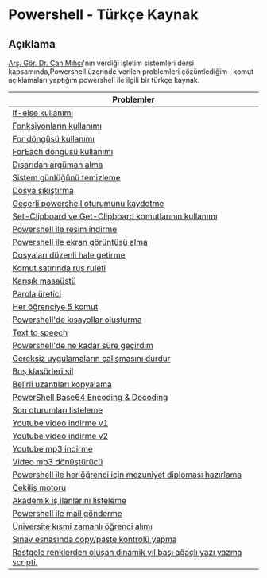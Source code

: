 # Powershell - Türkçe Kaynak


## Açıklama 

[Arş. Gör. Dr. Can Mıhcı](https://www.linkedin.com/in/canmihci/)'nın verdiği işletim sistemleri dersi kapsamında,Powershell üzerinde verilen problemleri çözümlediğim , komut açıklamaları yaptığım  powershell ile ilgili bir türkçe kaynak.


| Problemler  |
| ------------- | 
| [If-else kullanımı](https://github.com/mustafadalga/powershell/tree/master/If-else-kullanimi)  |
| [Fonksiyonların kullanımı](https://github.com/mustafadalga/powershell/tree/master/Fonksiyonlarin-kullanimi)  |
| [For döngüsü kullanımı](https://github.com/mustafadalga/powershell/tree/master/For-dongusu-kullanimi)  |
| [ForEach döngüsü kullanımı](https://github.com/mustafadalga/powershell/tree/master/ForEach-dongusu-kullanimi)  |
| [Dışarıdan argüman alma](https://github.com/mustafadalga/powershell/tree/master/Disardan-arguman-alma)  |
| [Sistem günlüğünü temizleme](https://github.com/mustafadalga/powershell/blob/master/Komut-anlatimlari/Clear-EventLog.md)  |
| [Dosya sıkıştırma](https://github.com/mustafadalga/powershell/blob/master/Komut-anlatimlari/Compress-Archive.md)  |
| [Geçerli powershell oturumunu kaydetme](https://github.com/mustafadalga/powershell/blob/master/Komut-anlatimlari/Export-Console.md)  |
| [Set-Clipboard ve Get-Clipboard komutlarının kullanımı](https://github.com/mustafadalga/powershell/blob/master/Komut-anlatimlari/Get-Clipboard_Set-Clipboard.md)  |
| [Powershell ile resim indirme](https://github.com/mustafadalga/powershell/tree/master/Resim-indir)  |
| [Powershell ile ekran görüntüsü alma](https://github.com/mustafadalga/powershell/tree/master/Ekran-goruntusu-alma)  |
| [Dosyaları düzenli hale getirme](https://github.com/mustafadalga/powershell/tree/master/Dosyalari-duzenli-hale-getirme)  |
| [Komut satırında rus ruleti](https://github.com/mustafadalga/powershell/tree/master/Komut-satirinda-rus-ruleti)  |
| [Karışık masaüstü](https://github.com/mustafadalga/powershell/tree/master/Karisik-masaustu)  |
| [Parola üretici](https://github.com/mustafadalga/powershell/tree/master/Parola-uretici)  |
| [Her öğrenciye 5 komut](https://github.com/mustafadalga/powershell/tree/master/Her-ogrenciye-5-komut)  |
| [Powershell'de kısayollar oluşturma](https://github.com/mustafadalga/powershell/tree/master/Powershell-kisayollar-olusturma)  |
| [Text to speech](https://github.com/mustafadalga/powershell/tree/master/Text-to-speech)  |
| [Powershell'de ne kadar süre geçirdim](https://github.com/mustafadalga/powershell/tree/master/PowerShellde-ne-kadar-sure-gecirdim)  |
| [Gereksiz uygulamaların çalışmasını durdur](https://github.com/mustafadalga/powershell/tree/master/Gereksiz-uygulamalari-durdur)  |
| [Boş klasörleri sil](https://github.com/mustafadalga/powershell/tree/master/Bos-klasorleri-sil)  |
| [Belirli uzantıları kopyalama](https://github.com/mustafadalga/powershell/tree/master/Belirli-uzantilari-kopyala)  |
| [PowerShell Base64 Encoding & Decoding ](https://github.com/mustafadalga/powershell/tree/master/Base64-encoding_decoding)  |
| [Son oturumları listeleme](https://github.com/mustafadalga/powershell/tree/master/Son-oturumlari-listeleme)  |
| [Youtube video indirme v1](https://github.com/mustafadalga/powershell/tree/master/youtube-video-indir-v1)  |
| [Youtube video indirme v2](https://github.com/mustafadalga/powershell/tree/master/youtube-video-indir-v2)  |
| [Youtube mp3 indirme](https://github.com/mustafadalga/powershell/tree/master/youtube-mp3-indir)  |
| [Video mp3 dönüştürücü](https://github.com/mustafadalga/powershell/tree/master/Video-mp3-donusturucu)  |
| [Powershell ile her öğrenci için mezuniyet diploması hazırlama](https://github.com/mustafadalga/powershell/tree/master/Diploma-hazirla)  |
| [Çekiliş motoru](https://github.com/mustafadalga/powershell/tree/master/Cekilis-motoru)  |
| [Akademik iş ilanlarını listeleme](https://github.com/mustafadalga/powershell/tree/master/Akademik-personel-ilanlari)  |
| [Powershell ile mail gönderme](https://github.com/mustafadalga/powershell/tree/master/Mail-gonder)  |
| [Üniversite kısmi zamanlı öğrenci alımı](https://github.com/mustafadalga/powershell/tree/master/Universite-kismi-zamanli-ogrenci-alimi)  |
| [Sınav esnasında copy/paste kontrolü yapma](https://github.com/mustafadalga/powershell/tree/master/Copy-paste-kontrolu)  |
| [Rastgele renklerden oluşan dinamik yıl başı ağaçlı yazı yazma scripti.](https://github.com/mustafadalga/powershell/tree/master/Mutlu-yillar-bote)  |


